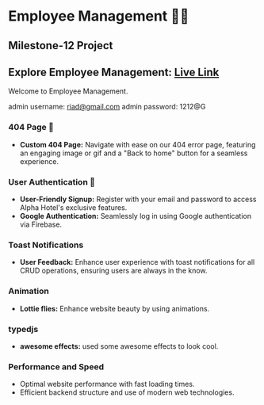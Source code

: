 #  Employee Management 👨‍🏭

## Milestone-12 Project

## Explore Employee Management: [Live Link](https://assignment-12-14f39.web.app/)

Welcome to Employee Management.

admin username: riad@gmail.com
admin password: 1212@G


### 404 Page 🚀
- **Custom 404 Page:** Navigate with ease on our 404 error page, featuring an engaging image or gif and a "Back to home" button for a seamless experience.

### User Authentication 📝
- **User-Friendly Signup:** Register with your email and password to access Alpha Hotel's exclusive features.
- **Google Authentication:** Seamlessly log in using Google authentication via Firebase.

### Toast Notifications 
- **User Feedback:** Enhance user experience with toast notifications for all CRUD operations, ensuring users are always in the know.

### Animation
- **Lottie flies:** Enhance website beauty by using animations.

### typedjs
- **awesome effects:** used some awesome effects to look cool. 

### Performance and Speed
  - Optimal website performance with fast loading times.
  - Efficient backend structure and use of modern web technologies.